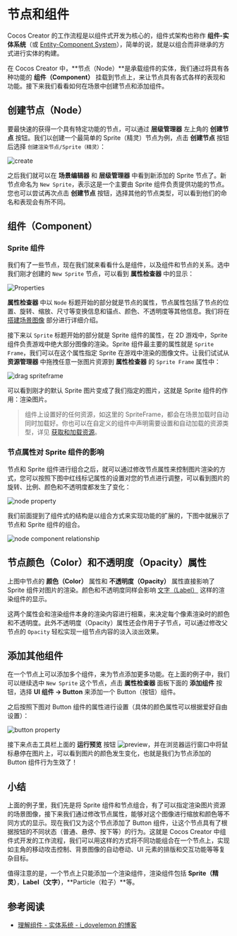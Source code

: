 # 节点和组件

Cocos Creator 的工作流程是以组件式开发为核心的，组件式架构也称作 **组件-实体系统**（或 [Entity-Component System](https://en.wikipedia.org/wiki/Entity_component_system)），简单的说，就是以组合而非继承的方式进行实体的构建。

在 Cocos Creator 中，**节点（Node）**是承载组件的实体，我们通过将具有各种功能的 **组件（Component）** 挂载到节点上，来让节点具有各式各样的表现和功能。接下来我们看看如何在场景中创建节点和添加组件。

## 创建节点（Node）

要最快速的获得一个具有特定功能的节点，可以通过 **层级管理器** 左上角的 **创建节点** 按钮。我们以创建一个最简单的 Sprite（精灵）节点为例，点击 **创建节点** 按钮后选择 `创建渲染节点/Sprite（精灵）`：

![create](node-component/create.png)

之后我们就可以在 **场景编辑器** 和 **层级管理器** 中看到新添加的 Sprite 节点了。新节点命名为 `New Sprite`，表示这是一个主要由 Sprite 组件负责提供功能的节点。您也可以尝试再次点击 **创建节点** 按钮，选择其他的节点类型，可以看到他们的命名和表现会有所不同。

## 组件（Component）

### Sprite 组件

我们有了一些节点，现在我们就来看看什么是组件，以及组件和节点的关系。选中我们刚才创建的 `New Sprite` 节点，可以看到 **属性检查器** 中的显示：

![Properties](node-component/inspector.png)

**属性检查器** 中以 `Node` 标题开始的部分就是节点的属性，节点属性包括了节点的位置、旋转、缩放、尺寸等变换信息和锚点、颜色、不透明度等其他信息。我们将在 [搭建场景图像](scene-editing.md) 部分进行详细介绍。

接下来以 `Sprite` 标题开始的部分就是 Sprite 组件的属性，在 2D 游戏中，Sprite 组件负责游戏中绝大部分图像的渲染。Sprite 组件最主要的属性就是 `Sprite Frame`，我们可以在这个属性指定 Sprite 在游戏中渲染的图像文件。让我们试试从 **资源管理器** 中拖拽任意一张图片资源到 **属性检查器** 的 `Sprite Frame` 属性中：

![drag spriteframe](node-component/drag_spriteframe.png)

可以看到刚才的默认 Sprite 图片变成了我们指定的图片，这就是 Sprite 组件的作用：渲染图片。

> 组件上设置好的任何资源，如这里的 SpriteFrame，都会在场景加载时自动同时加载好。你也可以在自定义的组件中声明需要设置和自动加载的资源类型，详见 [获取和加载资源](../scripting/load-assets.md)。

### 节点属性对 Sprite 组件的影响

节点和 Sprite 组件进行组合之后，就可以通过修改节点属性来控制图片渲染的方式，您可以按照下图中红线标记属性的设置对您的节点进行调整，可以看到图片的旋转、比例、颜色和不透明度都发生了变化：

![node property](node-component/change_node_property.png)

我们前面提到了组件式的结构是以组合方式来实现功能的扩展的，下图中就展示了节点和 Sprite 组件的组合。

![node component relationship](node-component/node_chart.png)

## 节点颜色（Color）和不透明度（Opacity）属性

上图中节点的 **颜色（Color）** 属性和 **不透明度（Opacity）** 属性直接影响了 Sprite 组件对图片的渲染。颜色和不透明度同样会影响 [文字（Label）](../components/label.md) 这样的渲染组件的显示。

这两个属性会和渲染组件本身的渲染内容进行相乘，来决定每个像素渲染时的颜色和不透明度。此外不透明度（Opacity）属性还会作用于子节点，可以通过修改父节点的 `Opacity` 轻松实现一组节点内容的淡入淡出效果。

## 添加其他组件

在一个节点上可以添加多个组件，来为节点添加更多功能。在上面的例子中，我们可以继续选中 `New Sprite` 这个节点，点击 **属性检查器** 面板下面的 **添加组件** 按钮，选择 **UI 组件 -> Button** 来添加一个 Button（按钮）组件。

之后按照下图对 Button 组件的属性进行设置（具体的颜色属性可以根据爱好自由设置）：

![button property](node-component/button_property.png)

接下来点击工具栏上面的 **运行预览** 按钮 ![preview](../getting-started/basics/toolbar/preview.png)，并在浏览器运行窗口中将鼠标悬停在图片上，可以看到图片的颜色发生变化，也就是我们为节点添加的 Button 组件行为生效了！

## 小结

上面的例子里，我们先是将 Sprite 组件和节点组合，有了可以指定渲染图片资源的场景图像，接下来我们通过修改节点属性，能够对这个图像进行缩放和颜色等不同方式的显示。现在我们又为这个节点添加了 Button 组件，让这个节点具有了根据按钮的不同状态（普通、悬停、按下等）的行为。这就是 Cocos Creator 中组件式开发的工作流程，我们可以用这样的方式将不同功能组合在一个节点上，实现如主角的移动攻击控制、背景图像的自动卷动、UI 元素的排版和交互功能等等复杂目标。

值得注意的是，一个节点上只能添加一个渲染组件，渲染组件包括 **Sprite（精灵）**，**Label（文字）**，**Particle（粒子）**等。

## 参考阅读

- [理解组件 - 实体系统 - i_dovelemon 的博客](http://blog.csdn.net/i_dovelemon/article/details/25798677)
